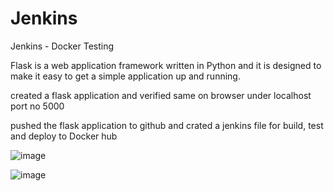 # Jenkins
Jenkins - Docker Testing 

Flask is a web application framework written in Python and it is designed to make it easy to get a simple application up and running.

created a flask application and verified same on browser under localhost port no 5000

pushed the flask application to github and crated a jenkins file for build, test and deploy to Docker hub


![image](https://user-images.githubusercontent.com/98638681/227800333-99f9d34b-5007-40ae-a171-8fe752909f1a.png)


![image](https://user-images.githubusercontent.com/98638681/227800362-1e4f329f-6a46-4ecf-b073-a061a2a7b4a6.png)
